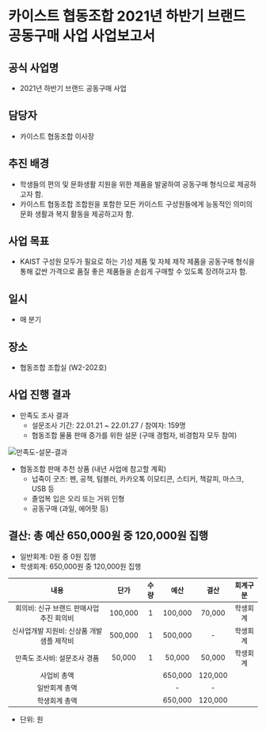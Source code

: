 카이스트 협동조합 2021년 하반기 브랜드 공동구매 사업 사업보고서
==

## 공식 사업명
- 2021년 하반기 브랜드 공동구매 사업

## 담당자
- 카이스트 협동조합 이사장

## 추진 배경
- 학생들의 편의 및 문화생활 지원을 위한 제품을 발굴하여 공동구매 형식으로 제공하고자 함.
- 카이스트 협동조합 조합원을 포함한 모든 카이스트 구성원들에게 능동적인 의미의 문화 생활과 복지 활동을 제공하고자 함.

## 사업 목표
- KAIST 구성원 모두가 필요로 하는 기성 제품 및 자체 제작 제품을 공동구매 형식을 통해 값싼 가격으로 품질 좋은 제품들을 손쉽게 구매할 수 있도록 장려하고자 함.

## 일시
- 매 분기

## 장소 
- 협동조합 조합실 (W2-202호)

## 사업 진행 결과
- 만족도 조사 결과
  - 설문조사 기간: 22.01.21 ~ 22.01.27 / 참여자: 159명
  - 협동조합 물품 판매 증가를 위한 설문 (구매 경험자, 비경험자 모두 참여)

![만족도-설문-결과](../../resources/2021년-하반기-브랜드-공동구매-사업보고서.png)

- 협동조합 판매 추천 상품 (내년 사업에 참고할 계획)  
  - 넙죽이 굿즈: 펜, 공책, 텀블러, 카카오톡 이모티콘, 스티커, 책갈피, 마스크, USB 등 
  - 졸업복 입은 오리 또는 거위 인형 
  - 공동구매 (과일, 에어팟 등)
 
## 결산: 총 예산 650,000원 중 120,000원 집행
   - 일반회계:  0원 중 0원 집행
   - 학생회계:  650,000원 중 120,000원 집행
  
| 내용                       | 단가      | 수량 | 예산      | 결산      | 회계구분 |
|:--------------------------:|:---------:|:----:|:---------:|:---------:|:------:|
| 회의비: 신규 브랜드 판매사업 추진 회의비  | 100,000 | 1  | 100,000 | 70,000  | 학생회계 |
| 신사업개발 지원비: 신상품 개발 샘플 제작비 | 500,000 | 1  | 500,000 | -       | 학생회계 |
| 만족도 조사비: 설문조사 경품         | 50,000  | 1  | 50,000  | 50,000  | 학생회계 |
| 사업비 총액                   |         |    | 650,000 | 120,000 |      |
| 일반회계 총액                  |         |    | -       | -       |      |
| 학생회계 총액                  |         |    | 650,000 | 120,000 |      |

   - 단위: 원
